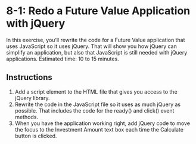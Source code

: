 # 8-1: Redo a Future Value Application with jQuery
In this exercise, you’ll rewrite the code for a Future Value application that uses JavaScript so it uses jQuery. That will show you how jQuery can simplify an application, but also that JavaScript is still needed with jQuery applications. Estimated time: 10 to 15 minutes.
## Instructions
1. Add a script element to the HTML file that gives you access to the jQuery library.
2. Rewrite the code in the JavaScript file so it uses as much jQuery as possible. That includes the code for the ready() and click() event methods.
3. When you have the application working right, add jQuery code to move the focus to the Investment Amount text box each time the Calculate button is clicked.